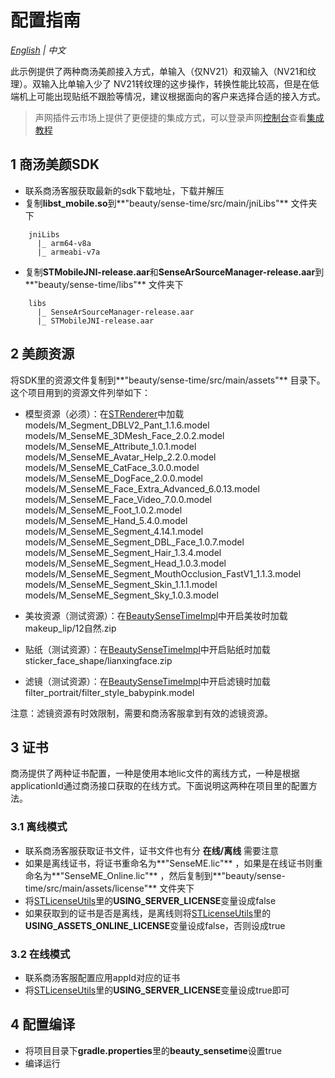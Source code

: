 # 配置指南
*[English](README.md) | 中文*

此示例提供了两种商汤美颜接入方式，单输入（仅NV21）和双输入（NV21和纹理）。双输入比单输入少了 NV21转纹理的这步操作，转换性能比较高，但是在低端机上可能出现贴纸不跟脸等情况，建议根据面向的客户来选择合适的接入方式。

> 声网插件云市场上提供了更便捷的集成方式，可以登录声网[控制台](https://console.agora.io/)查看[集成教程](https://console.agora.io/marketplace/license/introduce?serviceName=sensetime-ar)


## 1 商汤美颜SDK

- 联系商汤客服获取最新的sdk下载地址，下载并解压
- 复制**libst_mobile.so**到**"beauty/sense-time/src/main/jniLibs"** 文件夹下
```
    jniLibs
      |_ arm64-v8a         
      |_ armeabi-v7a
```
- 复制**STMobileJNI-release.aar**和**SenseArSourceManager-release.aar**到**"beauty/sense-time/libs"** 文件夹下
```
    libs
      |_ SenseArSourceManager-release.aar         
      |_ STMobileJNI-release.aar
```

## 2 美颜资源

将SDK里的资源文件复制到**"beauty/sense-time/src/main/assets"** 目录下。这个项目用到的资源文件列举如下：

- 模型资源（必须）：在[STRenderer](src/main/java/com/sensetime/effects/STRenderer.java)中加载
models/M_Segment_DBLV2_Pant_1.1.6.model
models/M_SenseME_3DMesh_Face_2.0.2.model
models/M_SenseME_Attribute_1.0.1.model
models/M_SenseME_Avatar_Help_2.2.0.model
models/M_SenseME_CatFace_3.0.0.model
models/M_SenseME_DogFace_2.0.0.model
models/M_SenseME_Face_Extra_Advanced_6.0.13.model
models/M_SenseME_Face_Video_7.0.0.model
models/M_SenseME_Foot_1.0.2.model
models/M_SenseME_Hand_5.4.0.model
models/M_SenseME_Segment_4.14.1.model
models/M_SenseME_Segment_DBL_Face_1.0.7.model
models/M_SenseME_Segment_Hair_1.3.4.model
models/M_SenseME_Segment_Head_1.0.3.model
models/M_SenseME_Segment_MouthOcclusion_FastV1_1.1.3.model
models/M_SenseME_Segment_Skin_1.1.1.model
models/M_SenseME_Segment_Sky_1.0.3.model

- 美妆资源（测试资源）：在[BeautySenseTimeImpl](src/main/java/io/agora/beauty/sensetime/BeautySenseTimeImpl.java)中开启美妆时加载
makeup_lip/12自然.zip

- 贴纸（测试资源）：在[BeautySenseTimeImpl](src/main/java/io/agora/beauty/sensetime/BeautySenseTimeImpl.java)中开启贴纸时加载
sticker_face_shape/lianxingface.zip

- 滤镜（测试资源）：在[BeautySenseTimeImpl](src/main/java/io/agora/beauty/sensetime/BeautySenseTimeImpl.java)中开启滤镜时加载
filter_portrait/filter_style_babypink.model

注意：滤镜资源有时效限制，需要和商汤客服拿到有效的滤镜资源。

## 3 证书

商汤提供了两种证书配置，一种是使用本地lic文件的离线方式，一种是根据applicationId通过商汤接口获取的在线方式。下面说明这两种在项目里的配置方法。

### 3.1 离线模式
- 联系商汤客服获取证书文件，证书文件也有分 **在线/离线** 需要注意
- 如果是离线证书，将证书重命名为**"SenseME.lic"** ，如果是在线证书则重命名为**"SenseME_Online.lic"** ，然后复制到**"beauty/sense-time/src/main/assets/license"** 文件夹下
- 将[STLicenseUtils](src/main/java/com/sensetime/effects/utils/STLicenseUtils.java)里的**USING_SERVER_LICENSE**变量设成false
- 如果获取到的证书是否是离线，是离线则将[STLicenseUtils](src/main/java/com/sensetime/effects/utils/STLicenseUtils.java)里的**USING_ASSETS_ONLINE_LICENSE**变量设成false，否则设成true


### 3.2 在线模式
- 联系商汤客服配置应用appId对应的证书
- 将[STLicenseUtils](src/main/java/com/sensetime/effects/utils/STLicenseUtils.java)里的**USING_SERVER_LICENSE**变量设成true即可

## 4 配置编译

- 将项目目录下**gradle.properties**里的**beauty_sensetime**设置true
- 编译运行

